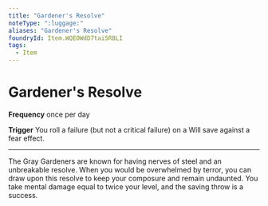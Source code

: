 ```yaml
---
title: "Gardener's Resolve"
noteType: ":luggage:"
aliases: "Gardener's Resolve"
foundryId: Item.WQEOWdD7tai5RBLI
tags:
  - Item
---
```


# Gardener's Resolve

**Frequency** once per day

**Trigger** You roll a failure (but not a critical failure) on a Will save against a fear effect.

* * *

The Gray Gardeners are known for having nerves of steel and an unbreakable resolve. When you would be overwhelmed by terror, you can draw upon this resolve to keep your composure and remain undaunted. You take mental damage equal to twice your level, and the saving throw is a success.
